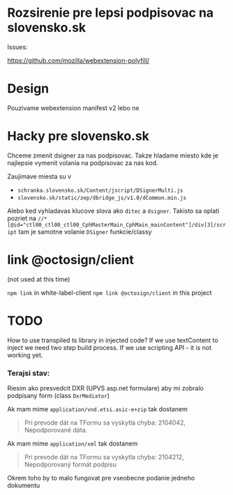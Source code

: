 # Rozsirenie pre lepsi podpisovac na slovensko.sk

Issues:

https://github.com/mozilla/webextension-polyfill/

# Design

Pouzivame webextension manifest v2 lebo ne

# Hacky pre slovensko.sk

Chceme zmenit dsigner za nas podpisovac. Takze hladame miesto kde je najlepsie
vymenit volania na podpisovac za nas kod.

Zaujimave miesta su v

- `schranka.slovensko.sk/Content/jscript/DSignerMulti.js`
- `slovensko.sk/static/zep/dbridge_js/v1.0/dCommon.min.js`

Alebo ked vyhladavas klucove slova ako `ditec` a `dsigner`.
Takisto sa oplati pozriet na `//*[@id="ctl00_ctl00_ctl00_CphMasterMain_CphMain_mainContent"]/div[3]/script` tam je samotne volanie `DSigner` funkcie/classy



# link @octosign/client
(not used at this time)

`npm link` in white-label-client
`npm link @octosign/client` in this project


# TODO

How to use transpiled ts library in injected code? If we use textContent to inject we need two step build process.
If we use scripting API - it is not working yet.

### Terajsi stav:

Riesim ako presvedcit DXR (UPVS asp.net formulare) aby mi zobralo podpisany form (class  `DxrMediator`)


Ak mam mime `application/vnd.etsi.asic-e+zip` tak dostanem
> Pri prevode dát na TFormu sa vyskytla chyba: 2104042, Nepodporované dáta.


Ak mam mime `application/xml` tak dostanem
> Pri prevode dát na TFormu sa vyskytla chyba: 2104212, Nepodporovaný formát podpisu



Okrem toho by to malo fungovat pre vseobecne podanie jedneho dokumentu